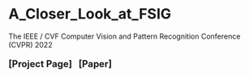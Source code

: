 # A_Closer_Look_at_FSIG
The IEEE / CVF Computer Vision and Pattern Recognition Conference (CVPR) 2022


<p align='left' style="text-align:left;font-size:1.3em;">
<b>
    [<a href="https://yunqing-me.github.io/A-Closer-Look-at-FSIG/" target="_blank" style="text-decoration: none;">Project Page</a>]&nbsp;&nbsp;
    [<a href="https://arxiv.org/abs/2205.03805" target="_blank" style="text-decoration: none;">Paper</a>]
</b>
</p>